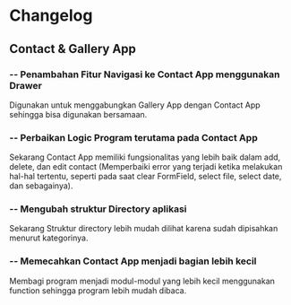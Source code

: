 # Changelog

## Contact & Gallery App

### -- Penambahan Fitur Navigasi ke Contact App menggunakan Drawer

Digunakan untuk menggabungkan Gallery App dengan Contact App sehingga bisa digunakan bersamaan.

### -- Perbaikan Logic Program terutama pada Contact App

Sekarang Contact App memiliki fungsionalitas yang lebih baik dalam add, delete, dan edit contact (Memperbaiki error yang terjadi ketika melakukan hal-hal tertentu, seperti pada saat clear FormField, select file, select date, dan sebagainya).

### -- Mengubah struktur Directory aplikasi

Sekarang Struktur directory lebih mudah dilihat karena sudah dipisahkan menurut kategorinya.

### -- Memecahkan Contact App menjadi bagian lebih kecil

Membagi program menjadi modul-modul yang lebih kecil menggunakan function sehingga program lebih mudah dibaca.
